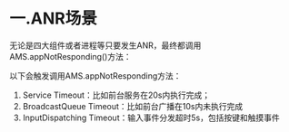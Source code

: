 # 一.ANR场景
无论是四大组件或者进程等只要发生ANR，最终都调用AMS.appNotResponding()方法：

以下会触发调用AMS.appNotResponding方法：
1. Service Timeout：比如前台服务在20s内执行完成；
2. BroadcastQueue Timeout：比如前台广播在10s内未执行完成
3. InputDispatching Timeout：输入事件分发超时5s，包括按键和触摸事件